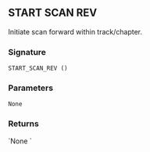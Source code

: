 ## START SCAN REV

Initiate scan forward within track/chapter.


### Signature

`START_SCAN_REV ()`


### Parameters

`None`


### Returns

\`None
\`